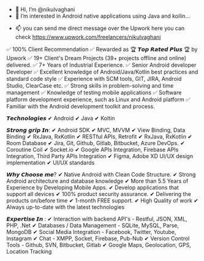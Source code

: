 - 👋 Hi, I’m @nikulvaghani
- 👀 I’m interested in Android native applications using Java and koilin...
<!--
- 🌱 I’m currently learning Laravel framework in PHP ...
-->
- 📫 you can send me direct message over the Upwork here you can check
https://www.upwork.com/freelancers/nikulvaghani

✅ 100% Client Recommendation
✅ Rewarded as 🏆 𝙏𝙤𝙥 𝙍𝙖𝙩𝙚𝙙 𝙋𝙡𝙪𝙨 🏆 by Upwork
✅ 19+ Client's Dream Projects (39+ projects offline and online) delivered.
✅ 7+ Years of Industrial Experience.
✅ Senior Android developer Developer
✅ Excellent knowledge of Android/Java/Kotlin best practices and standard code style
✅ Experience with SCM tools, GIT, JIRA, Android Studio, ClearCase etc.
✅ Strong skills in problem-solving and time management
✅ Knowledge of testing mobile applications
✅ Software platform development experience, such as Linux and Android platform
✅ Familiar with the Android development toolkit and process.

𝙏𝙚𝙘𝙝𝙣𝙤𝙡𝙤𝙜𝙞𝙚𝙨
✔ Android
✔ Java
✔ Koltin

𝙎𝙩𝙧𝙤𝙣𝙜 𝙜𝙧𝙞𝙥 𝙄𝙣:
✔ Android SDK
✔ MVC, MVVM
✔ View Binding, Data Binding
✔ RxJava, RxKotlin
✔ RESTful APIs, Retrofit
✔ RxJava, RxKotlin
✔ Room Database
✔ Jira, Git, Github, Gitlab, Bitbucket, Azure DevOps.
✔ Coroutine Coil
✔ Socket.io
✔ Google APIs Integration, Firebase APIs Integration, Third Party APIs Integration
✔ Figma, Adobe XD UI/UX design implementation
✔ UI/UX standards

𝙒𝙝𝙮 𝘾𝙝𝙤𝙤𝙨𝙚 𝙢𝙚?
✔ Native Android with Clean Code Structure.
✔ Strong Android architecture and database knowledge
✔ More than 5.5 Years of Experience by Developing Mobile Apps.
✔ Develop applications that support all devices
✔ 100% product security assurance.
✔ Delivering the products on/before time
✔ 1-month FREE support.
✔ High Quality of work
✔ Always up-to-date with the latest technologies

𝙀𝙭𝙥𝙚𝙧𝙩𝙞𝙨𝙚 𝙄𝙣 :
✔ Interaction with backend API's - Restful, JSON, XML, PHP, .Net
✔ Databases / Data Management - SQLite, MySQL, Parse, MongoDB
✔ Social Media Integration - Facebook, Twitter, Youtube, Instagram
✔ Chat - XMPP, Socket, Firebase, Pub-Nub
✔ Version Control Tools - Github, SVN, Bitbucket, Gitlab
✔ Google Maps, Geolocation, GPS, Location Tracking

<!---
nikulvaghani/nikulvaghani is a ✨ special ✨ repository because its `README.md` (this file) appears on your GitHub profile.
You can click the Preview link to take a look at your changes.
--->
